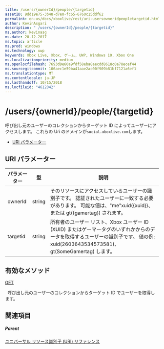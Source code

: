 ```yaml
---
title: /users/{ownerId}/people/{targetid}
assetID: 9dd19e75-3b48-d7e0-fc65-6760c15ddf62
permalink: en-us/docs/xboxlive/rest/uri-usersowneridpeopletargetid.html
author: KevinAsgari
description: " /users/{ownerId}/people/{targetid}"
ms.author: kevinasg
ms.date: 20-12-2017
ms.topic: article
ms.prod: windows
ms.technology: uwp
keywords: Xbox Live, Xbox, ゲーム, UWP, Windows 10, Xbox One
ms.localizationpriority: medium
ms.openlocfilehash: 7693d9e60a9fdf58eba8aecdd8618c0a78ecef44
ms.sourcegitcommit: 106aec1e59ba41aae2ac00f909b81bf7121a6ef1
ms.translationtype: MT
ms.contentlocale: ja-JP
ms.lasthandoff: 10/15/2018
ms.locfileid: "4612042"
---
```

# <a name="usersowneridpeopletargetid"></a>/users/{ownerId}/people/{targetid}
呼び出し元のユーザーのコレクションからターゲット ID によってユーザーにアクセスします。 これらの Uri のドメインが`social.xboxlive.com`します。
 
  * [URI パラメーター](#ID4EV)
 
<a id="ID4EV"></a>

 
## <a name="uri-parameters"></a>URI パラメーター
 
| パラメーター| 型| 説明| 
| --- | --- | --- | 
| ownerId| string| そのリソースにアクセスしているユーザーの識別子です。 認証されたユーザーに一致する必要があります。 可能な値は、"me"xuid({xuid})、または gt({gamertag}) されます。| 
| targetid| string| 所有者のユーザー リスト、Xbox ユーザー ID (XUID) またはゲーマータグのいずれかからのデータを取得するユーザーの識別子です。 値の例: xuid(2603643534573581)、gt(SomeGamertag) します。| 
  
<a id="ID4EQB"></a>

 
## <a name="valid-methods"></a>有効なメソッド

[GET](uri-usersowneridpeopletargetidget.md)

&nbsp;&nbsp;呼び出し元のユーザーのコレクションからターゲット ID でユーザーを取得します。
 
<a id="ID4E1B"></a>

 
## <a name="see-also"></a>関連項目
 
<a id="ID4E3B"></a>

 
##### <a name="parent"></a>Parent 

[ユニバーサル リソース識別子 (URI) リファレンス](../atoc-xboxlivews-reference-uris.md)

   